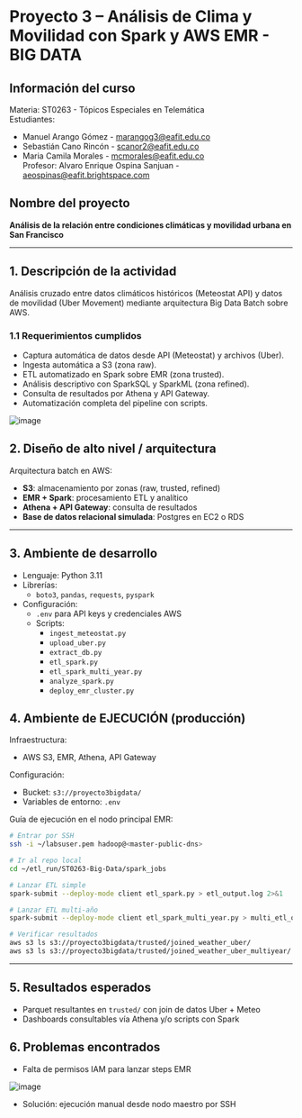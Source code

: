 # Proyecto 3 – Análisis de Clima y Movilidad con Spark y AWS EMR - BIG DATA

## Información del curso
Materia: ST0263 - Tópicos Especiales en Telemática  
Estudiantes:  
- Manuel Arango Gómez - marangog3@eafit.edu.co  
- Sebastián Cano Rincón - scanor2@eafit.edu.co  
- Maria Camila Morales - mcmorales@eafit.edu.co  
Profesor: Alvaro Enrique Ospina Sanjuan - aeospinas@eafit.brightspace.com

## Nombre del proyecto

**Análisis de la relación entre condiciones climáticas y movilidad urbana en San Francisco**

---

## 1. Descripción de la actividad

Análisis cruzado entre datos climáticos históricos (Meteostat API) y datos de movilidad (Uber Movement) mediante arquitectura Big Data Batch sobre AWS.

### 1.1 Requerimientos cumplidos

- Captura automática de datos desde API (Meteostat) y archivos (Uber).
- Ingesta automática a S3 (zona raw).
- ETL automatizado en Spark sobre EMR (zona trusted).
- Análisis descriptivo con SparkSQL y SparkML (zona refined).
- Consulta de resultados por Athena y API Gateway.
- Automatización completa del pipeline con scripts.

![image](https://github.com/user-attachments/assets/de184001-a6d6-4ed0-9a3d-f1ef8ba864ad)


## 2. Diseño de alto nivel / arquitectura

Arquitectura batch en AWS:
- **S3**: almacenamiento por zonas (raw, trusted, refined)
- **EMR + Spark**: procesamiento ETL y analítico
- **Athena + API Gateway**: consulta de resultados
- **Base de datos relacional simulada**: Postgres en EC2 o RDS

---

## 3. Ambiente de desarrollo

- Lenguaje: Python 3.11
- Librerías:
  - `boto3`, `pandas`, `requests`, `pyspark`
- Configuración:
  - `.env` para API keys y credenciales AWS
  - Scripts:
    - `ingest_meteostat.py`
    - `upload_uber.py`
    - `extract_db.py`
    - `etl_spark.py`
    - `etl_spark_multi_year.py`
    - `analyze_spark.py`
    - `deploy_emr_cluster.py`

## 4. Ambiente de EJECUCIÓN (producción)

Infraestructura:
- AWS S3, EMR, Athena, API Gateway

Configuración:
- Bucket: `s3://proyecto3bigdata/`
- Variables de entorno: `.env`

Guía de ejecución en el nodo principal EMR:

```bash
# Entrar por SSH
ssh -i ~/labsuser.pem hadoop@<master-public-dns>

# Ir al repo local
cd ~/etl_run/ST0263-Big-Data/spark_jobs

# Lanzar ETL simple
spark-submit --deploy-mode client etl_spark.py > etl_output.log 2>&1

# Lanzar ETL multi-año
spark-submit --deploy-mode client etl_spark_multi_year.py > multi_etl_output.log 2>&1

# Verificar resultados
aws s3 ls s3://proyecto3bigdata/trusted/joined_weather_uber/
aws s3 ls s3://proyecto3bigdata/trusted/joined_weather_uber_multiyear/
```

---

## 5. Resultados esperados

- Parquet resultantes en `trusted/` con join de datos Uber + Meteo
- Dashboards consultables vía Athena y/o scripts con Spark

## 6. Problemas encontrados

- Falta de permisos IAM para lanzar steps EMR

![image](https://github.com/user-attachments/assets/f686c2a5-a440-4762-9e17-0cfaeda02fb0)

- Solución: ejecución manual desde nodo maestro por SSH
